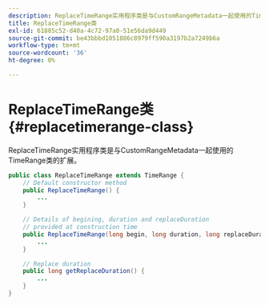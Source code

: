 ```yaml
---
description: ReplaceTimeRange实用程序类是与CustomRangeMetadata一起使用的TimeRange类的扩展。
title: ReplaceTimeRange类
exl-id: 61885c52-d40a-4c72-97a0-51e56da9d449
source-git-commit: be43bbbd1051886c8979ff590a3197b2a7249b6a
workflow-type: tm+mt
source-wordcount: '36'
ht-degree: 0%

---
```


# ReplaceTimeRange类 {#replacetimerange-class}

ReplaceTimeRange实用程序类是与CustomRangeMetadata一起使用的TimeRange类的扩展。

```java
public class ReplaceTimeRange extends TimeRange {
    // Default constructor method
    public ReplaceTimeRange() { 
        ... 
    }

    // Details of begining, duration and replaceDuration 
    // provided at construction time 
    public ReplaceTimeRange(long begin, long duration, long replaceDuration) { 
        ... 
    }

    // Replace duration
    public long getReplaceDuration() { 
        ... 
    }
}
```
